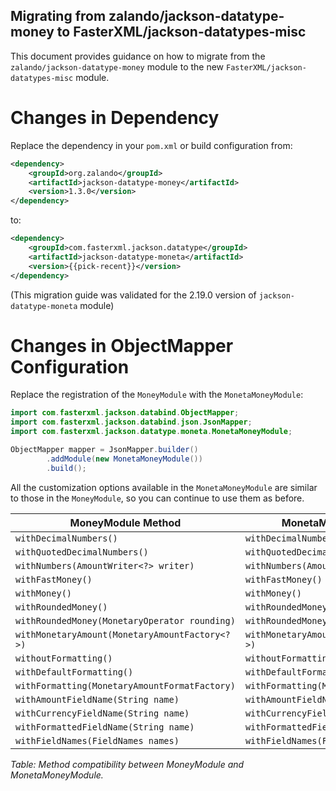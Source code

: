 ## Migrating from zalando/jackson-datatype-money to FasterXML/jackson-datatypes-misc

This document provides guidance on how to migrate from the `zalando/jackson-datatype-money` module to the new
`FasterXML/jackson-datatypes-misc` module.

# Changes in Dependency

Replace the dependency in your `pom.xml` or build configuration from:

```xml
<dependency>
    <groupId>org.zalando</groupId>
    <artifactId>jackson-datatype-money</artifactId>
    <version>1.3.0</version>
</dependency>
```

to:

```xml
<dependency>
    <groupId>com.fasterxml.jackson.datatype</groupId>
    <artifactId>jackson-datatype-moneta</artifactId>
    <version>{{pick-recent}}</version>
</dependency>
```

(This migration guide was validated for the 2.19.0 version of `jackson-datatype-moneta` module)

# Changes in ObjectMapper Configuration

Replace the registration of the `MoneyModule` with the `MonetaMoneyModule`:

```java
import com.fasterxml.jackson.databind.ObjectMapper;
import com.fasterxml.jackson.databind.json.JsonMapper;
import com.fasterxml.jackson.datatype.moneta.MonetaMoneyModule;

ObjectMapper mapper = JsonMapper.builder()
        .addModule(new MonetaMoneyModule())
        .build();
```

All the customization options available in the `MonetaMoneyModule` are similar to those in the `MoneyModule`, so you can
continue to use them as before.

| MoneyModule Method                             | MonetaMoneyModule Method                       |
|------------------------------------------------|------------------------------------------------|
| `withDecimalNumbers()`                         | `withDecimalNumbers()`                         |
| `withQuotedDecimalNumbers()`                   | `withQuotedDecimalNumbers()`                   |
| `withNumbers(AmountWriter<?> writer)`          | `withNumbers(AmountWriter<?> writer)`          |
| `withFastMoney()`                              | `withFastMoney()`                              |
| `withMoney()`                                  | `withMoney()`                                  |
| `withRoundedMoney()`                           | `withRoundedMoney()`                           |
| `withRoundedMoney(MonetaryOperator rounding)`  | `withRoundedMoney(MonetaryOperator rounding)`  |
| `withMonetaryAmount(MonetaryAmountFactory<?>)` | `withMonetaryAmount(MonetaryAmountFactory<?>)` |
| `withoutFormatting()`                          | `withoutFormatting()`                          |
| `withDefaultFormatting()`                      | `withDefaultFormatting()`                      |
| `withFormatting(MonetaryAmountFormatFactory)`  | `withFormatting(MonetaryAmountFormatFactory)`  |
| `withAmountFieldName(String name)`             | `withAmountFieldName(String name)`             |
| `withCurrencyFieldName(String name)`           | `withCurrencyFieldName(String name)`           |
| `withFormattedFieldName(String name)`          | `withFormattedFieldName(String name)`          |
| `withFieldNames(FieldNames names)`             | `withFieldNames(FieldNames names)`             |

*Table: Method compatibility between MoneyModule and MonetaMoneyModule.*
